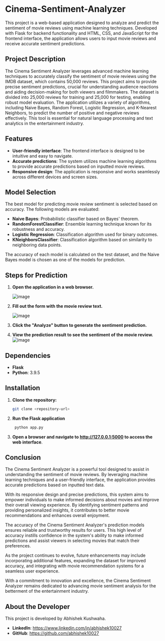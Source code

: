 # Cinema-Sentiment-Analyzer

This project is a web-based application designed to analyze and predict the sentiment of movie reviews using machine learning techniques. Developed with Flask for backend functionality and HTML, CSS, and JavaScript for the frontend interface, the application allows users to input movie reviews and receive accurate sentiment predictions.

## Project Description

The Cinema Sentiment Analyzer leverages advanced machine learning techniques to accurately classify the sentiment of movie reviews using the IMDB dataset, which contains 50,000 reviews. This project aims to provide precise sentiment predictions, crucial for understanding audience reactions and aiding decision-making for both viewers and filmmakers. The dataset is divided into 25,000 reviews for training and 25,000 for testing, enabling robust model evaluation. The application utilizes a variety of algorithms, including Naive Bayes, Random Forest, Logistic Regression, and K-Nearest Neighbors, to predict the number of positive and negative reviews effectively. This tool is essential for natural language processing and text analytics in the entertainment industry.

## Features

- **User-friendly interface**: The frontend interface is designed to be intuitive and easy to navigate.
- **Accurate predictions**: The system utilizes machine learning algorithms to provide accurate predictions based on inputted movie reviews.
- **Responsive design**: The application is responsive and works seamlessly across different devices and screen sizes.

## Model Selection

The best model for predicting movie review sentiment is selected based on accuracy. The following models are evaluated:

- **Naive Bayes**: Probabilistic classifier based on Bayes' theorem.
- **RandomForestClassifier**: Ensemble learning technique known for its robustness and accuracy.
- **Logistic Regression**: Classification algorithm used for binary outcomes.
- **KNeighborsClassifier**: Classification algorithm based on similarity to neighboring data points.

The accuracy of each model is calculated on the test dataset, and the Naive Bayes model is chosen as one of the models for prediction.

## Steps for Prediction

1. **Open the application in a web browser.**

   ![image](https://github.com/user-attachments/assets/1095f7b8-65b2-435e-b8ec-702efbea61d1)

2. **Fill out the form with the movie review text.**

   ![image](https://github.com/user-attachments/assets/798d5a21-f321-4240-99ba-3b4b79b7b2f8)

3. **Click the "Analyze" button to generate the sentiment prediction.**

4. **View the prediction result to see the sentiment of the movie review.**
![image](https://github.com/user-attachments/assets/89a619fd-af5a-4c74-a5d6-c4400a994038)



## Dependencies

- **Flask**
- **Python**: 3.9.5

## Installation

1. **Clone the repository:**

   ```sh
   git clone <repository-url>
   ```

2. **Run the Flask application**

   ```bash
    python app.py
    ```

3. **Open a browser and navigate to http://127.0.0.1:5000 to access the web interface**.

## Conclusion

The Cinema Sentiment Analyzer is a powerful tool designed to assist in understanding the sentiment of movie reviews. By leveraging machine learning techniques and a user-friendly interface, the application provides accurate predictions based on inputted text data.

With its responsive design and precise predictions, this system aims to empower individuals to make informed decisions about movies and improve their overall viewing experience. By identifying sentiment patterns and providing personalized insights, it contributes to better movie recommendations and enhances overall enjoyment.

The accuracy of the Cinema Sentiment Analyzer's prediction models ensures reliable and trustworthy results for users. This high level of accuracy instills confidence in the system's ability to make informed predictions and assist viewers in selecting movies that match their preferences.

As the project continues to evolve, future enhancements may include incorporating additional features, expanding the dataset for improved accuracy, and integrating with movie recommendation systems for a seamless user experience.

With a commitment to innovation and excellence, the Cinema Sentiment Analyzer remains dedicated to advancing movie sentiment analysis for the betterment of the entertainment industry.

## About the Developer

This project is developed by Abhishek Kushwaha.

- **LinkedIn**: https://www.linkedin.com/in/abhishek10027
- **GitHub**: https://github.com/abhishek10027
